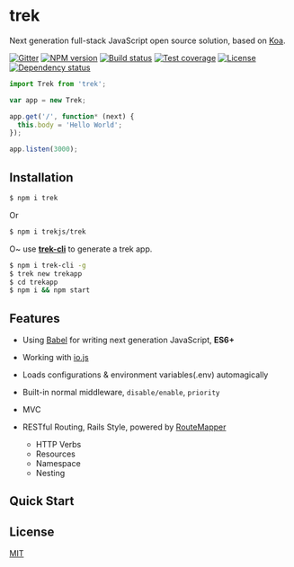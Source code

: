 # trek

Next generation full-stack JavaScript open source solution, based on [Koa][].

  [![Gitter][gitter-img]][gitter-url]
  [![NPM version][npm-img]][npm-url]
  [![Build status][travis-img]][travis-url]
  [![Test coverage][coveralls-img]][coveralls-url]
  [![License][license-img]][license-url]
  [![Dependency status][david-img]][david-url]

```js
import Trek from 'trek';

var app = new Trek;

app.get('/', function* (next) {
  this.body = 'Hello World';
});

app.listen(3000);
```

## Installation

```bash
$ npm i trek
```

Or

```bash
$ npm i trekjs/trek
```


O~ use **[trek-cli][]** to generate a trek app.

```bash
$ npm i trek-cli -g
$ trek new trekapp
$ cd trekapp
$ npm i && npm start
```

## Features

  * Using [Babel][] for writing next generation JavaScript, **ES6+**
  * Working with [io.js][]
  * Loads configurations & environment variables(.env) automagically
  * Built-in normal middleware, `disable/enable`, `priority`
  * MVC
  * RESTful Routing, Rails Style, powered by [RouteMapper][]

    - HTTP Verbs
    - Resources
    - Namespace
    - Nesting

## Quick Start

## License

  [MIT](LICENSE)

[trek]: http://trekjs.com/
[trek-cli]: https://github.com/trekjs/trek-cli
[Koa]: http://koajs.com/
[Babel]: https://babeljs.io/
[io.js]: https://iojs.org/
[Routemapper]: https://github.com/trekjs/route-mapper

[gitter-img]: https://badges.gitter.im/Join%20Chat.svg
[gitter-url]:https://gitter.im/trekjs/trek?utm_source=badge&utm_medium=badge&utm_campaign=pr-badge&utm_content=badge
[npm-img]: https://img.shields.io/npm/v/trek.svg?style=flat-square
[npm-url]: https://npmjs.org/package/trek
[travis-img]: https://img.shields.io/travis/trekjs/trek.svg?style=flat-square
[travis-url]: https://travis-ci.org/trekjs/trek
[coveralls-img]: https://img.shields.io/coveralls/trekjs/trek.svg?style=flat-square
[coveralls-url]: https://coveralls.io/r/trekjs/trek?branch=master
[license-img]: https://img.shields.io/badge/license-MIT-green.svg?style=flat-square
[license-url]: LICENSE
[david-img]: https://img.shields.io/david/trekjs/trek.svg?style=flat-square
[david-url]: https://david-dm.org/trekjs/trek
